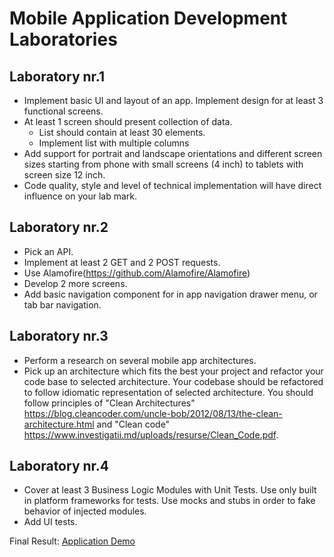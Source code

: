 # Mobile Application Development Laboratories

## Laboratory nr.1

- Implement basic UI and layout of an app. Implement design for at least 3 functional screens.
- At least 1 screen should present collection of data.
  * List should contain at least 30 elements.
  * Implement list with multiple columns
- Add support for portrait and landscape orientations and different screen sizes starting from phone with small screens (4 inch) to tablets with screen size 12 inch.
- Code quality, style and level of technical implementation will have direct influence on your lab mark.

## Laboratory nr.2
- Pick an API.
- Implement at least 2 GET and 2 POST requests.
- Use Alamofire(https://github.com/Alamofire/Alamofire)
- Develop 2 more screens.
- Add basic navigation component for in app navigation drawer menu, or tab bar navigation.

## Laboratory nr.3
- Perform a research on several mobile app architectures.
- Pick up an architecture which fits the best your project and refactor your code base to selected architecture. Your codebase should be refactored to follow idiomatic representation of selected architecture. You should follow principles of "Clean Architectures" https://blog.cleancoder.com/uncle-bob/2012/08/13/the-clean-architecture.html and "Clean code" https://www.investigatii.md/uploads/resurse/Clean_Code.pdf.


## Laboratory nr.4
- Cover at least 3 Business Logic Modules with Unit Tests. Use only built in platform frameworks for tests. Use mocks and stubs in order to fake behavior of injected modules.
- Add UI tests.

Final Result: [Application Demo](https://drive.google.com/file/d/1Leku8FlRFpTujkA70FSJmdS5jZ-qiEyR/view?usp=sharing)
